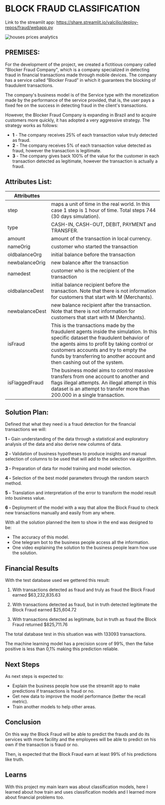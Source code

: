 # BLOCK FRAUD CLASSIFICATION

Link to the streamlit app: https://share.streamlit.io/valcilio/deploy-repos/fraud/webapp.py

![houses prices analytics](https://i.ibb.co/VjdbtdJ/Fraud-Detection-1.png)

## **PREMISES:**

For the development of the project, we created a fictitious company called "Blocker Fraud Company", which is a company specialized in detecting fraud in financial transactions made through mobile devices. The company has a service called “Blocker Fraud” in which it guarantees the blocking of fraudulent transactions.

The company's business model is of the Service type with the monetization made by the performance of the service provided, that is, the user pays a fixed fee on the success in detecting fraud in the client's transactions.

However, the Blocker Fraud Company is expanding in Brazil and to acquire customers more quickly, it has adopted a very aggressive strategy. The strategy works as follows:


- **1** - The company receives 25% of each transaction value truly detected as fraud.
- **2** - The company receives 5% of each transaction value detected as fraud, however the transaction is legitimate.
- **3** - The company gives back 100% of the value for the customer in each transaction detected as legitimate, however the transaction is actually a fraud.

## **Attributes List:**

| Attributtes    |                                                              |
| -------------- | ------------------------------------------------------------ |
| step           | maps a unit of time in the real world. In this case 1 step is 1 hour of time. Total steps 744 (30 days simulation). |
| type           | CASH-IN, CASH-OUT, DEBIT, PAYMENT and TRANSFER.              |
| amount         | amount of the transaction in local currency.                 |
| nameOrig       | customer who started the transaction                         |
| oldbalanceOrg  | initial balance before the transaction                       |
| newbalanceOrig | new balance after the transaction                            |
| namedest       | customer who is the recipient of the transaction             |
| oldbalanceDest | initial balance recipient before the transaction. Note that there is not information for customers that start with M (Merchants). |
| newbalanceDest | new balance recipient after the transaction. Note that there is not information for customers that start with M (Merchants). |
| isFraud        | This is the transactions made by the fraudulent agents inside the simulation. In this specific dataset the fraudulent behavior of the agents aims to profit by taking control or customers accounts and try to empty the funds by transferring to another account and then cashing out of the system. |
| isFlaggedFraud | The business model aims to control massive transfers from one account to another and flags illegal attempts. An illegal attempt in this dataset is an attempt to transfer more than 200.000 in a single transaction. |

## **Solution Plan:**

Defined that what they need is a fraud detection for the financial transactions we will:

**1 -** Gain understanding of the data through a statistical and exploratory analysis of the data and also derive new columns of data.

**2 -** Validation of business hypotheses to produce insights and manual selection of columns to be used that will add to the selection via algorithm.

**3 -** Preparation of data for model training and model selection.

**4 -** Selection of the best model parameters through the random search method.

**5 -** Translation and interpretation of the error to transform the model result into business value.

**6 -** Deployment of the model with a way that allow the Block Fraud to check new transactions manually and easily from any where.

With all the solution planned the item to show in the end was designed to be:

- The accuracy of this model.
- One telegram bot to the business people access all the information.
- One video explaining the solution to the business people learn how use the solution.

## **Financial Results**

With the test database used we gettered this result:

1. With transactions detected as fraud and truly as fraud the Block Fraud earned $63,232,835.63

2. With transactions detected as fraud, but in truth detected legitimate the Block Fraud earned $25,604.72

3. With transactions detected as legitimate, but in truth as fraud the Block Fraud returned $825,711.76

The total database test in this situation was with 133093 transactions.

The machine learning model has a precision score of 99%, then the false positive is less than 0,1% making this prediction reliable.

## **Next Steps**

As next steps is expected to:

- Explain the business people how use the streamlit app to make predictions if transactions is fraud or no.
- Get new data to improve the model performance (better the recall metric).
- Train another models to help other areas.

## **Conclusion**

On this way the Block Fraud will be able to predict the frauds and do its services with more facility and the employees will be able to predict on his own if the transaction is fraud or no.

Then, is expected that the Block Fraud earn at least 99% of his predictions like truth.

## Learns

With this project my main learn was about classification models, here I learned about how train and uses classification models and I learned more about financial problems too.